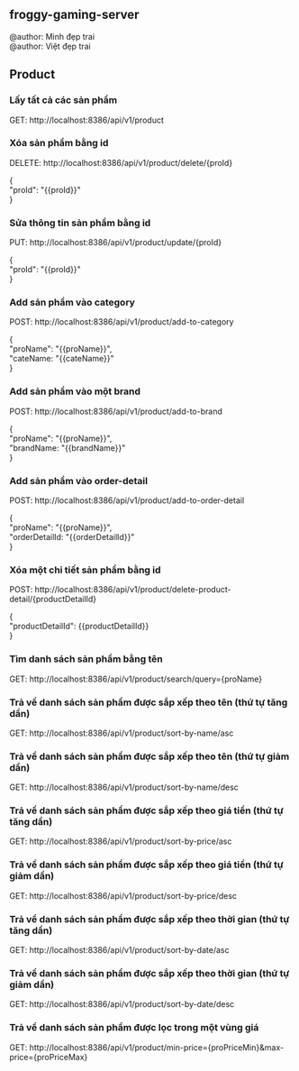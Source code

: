 ## froggy-gaming-server

@author: Minh đẹp trai <br/>
@author: Việt đẹp trai

## Product

### Lấy tất cả các sản phẩm

GET: http://localhost:8386/api/v1/product

### Xóa sản phẩm bằng id

DELETE: http://localhost:8386/api/v1/product/delete/{proId}

{ <br>
"proId": "{{proId}}" <br>
} <br>

### Sửa thông tin sản phẩm bằng id

PUT: http://localhost:8386/api/v1/product/update/{proId}

{ <br>
"proId": "{{proId}}" <br>
} <br>

### Add sản phẩm vào category

POST: http://localhost:8386/api/v1/product/add-to-category

{ <br>
"proName": "{{proName}}", <br>
"cateName: "{{cateName}}" <br>
} <br>

### Add sản phẩm vào một brand

POST: http://localhost:8386/api/v1/product/add-to-brand

{ <br>
"proName": "{{proName}}", <br>
"brandName: "{{brandName}}" <br>
} <br>

### Add sản phẩm vào order-detail

POST: http://localhost:8386/api/v1/product/add-to-order-detail

{ <br>
"proName": "{{proName}}", <br>
"orderDetailId: "{{orderDetailId}}" <br>
} <br>

### Xóa một chi tiết sản phẩm bằng id

POST: http://localhost:8386/api/v1/product/delete-product-detail/{productDetailId}

{ <br>
"productDetailId": {{productDetailId}} <br>
} <br>

### Tìm danh sách sản phẩm bằng tên

GET: http://localhost:8386/api/v1/product/search/query={proName}

### Trả về danh sách sản phẩm được sắp xếp theo tên (thứ tự tăng dần)

GET: http://localhost:8386/api/v1/product/sort-by-name/asc

### Trả về danh sách sản phẩm được sắp xếp theo tên (thứ tự giảm dần)

GET: http://localhost:8386/api/v1/product/sort-by-name/desc

### Trả về danh sách sản phẩm được sắp xếp theo giá tiền (thứ tự tăng dần)

GET: http://localhost:8386/api/v1/product/sort-by-price/asc

### Trả về danh sách sản phẩm được sắp xếp theo giá tiền (thứ tự giảm dần)

GET: http://localhost:8386/api/v1/product/sort-by-price/desc

### Trả về danh sách sản phẩm được sắp xếp theo thời gian (thứ tự tăng dần)

GET: http://localhost:8386/api/v1/product/sort-by-date/asc

### Trả về danh sách sản phẩm được sắp xếp theo thời gian (thứ tự giảm dần)

GET: http://localhost:8386/api/v1/product/sort-by-date/desc

### Trả về danh sách sản phẩm được lọc trong một vùng giá

GET: http://localhost:8386/api/v1/product/min-price={proPriceMin}&max-price={proPriceMax}
